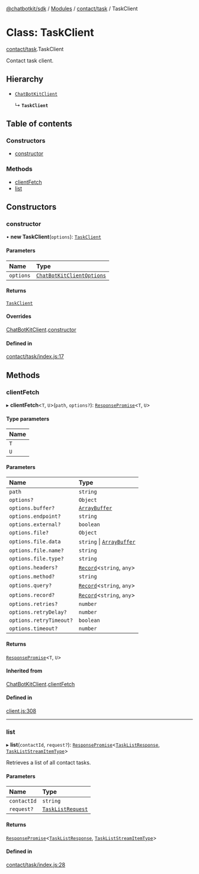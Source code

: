 [@chatbotkit/sdk](../README.md) / [Modules](../modules.md) / [contact/task](../modules/contact_task.md) / TaskClient

# Class: TaskClient

[contact/task](../modules/contact_task.md).TaskClient

Contact task client.

## Hierarchy

- [`ChatBotKitClient`](client.ChatBotKitClient.md)

  ↳ **`TaskClient`**

## Table of contents

### Constructors

- [constructor](contact_task.TaskClient.md#constructor)

### Methods

- [clientFetch](contact_task.TaskClient.md#clientfetch)
- [list](contact_task.TaskClient.md#list)

## Constructors

### constructor

• **new TaskClient**(`options`): [`TaskClient`](contact_task.TaskClient.md)

#### Parameters

| Name | Type |
| :------ | :------ |
| `options` | [`ChatBotKitClientOptions`](../interfaces/client.ChatBotKitClientOptions.md) |

#### Returns

[`TaskClient`](contact_task.TaskClient.md)

#### Overrides

[ChatBotKitClient](client.ChatBotKitClient.md).[constructor](client.ChatBotKitClient.md#constructor)

#### Defined in

[contact/task/index.js:17](https://github.com/chatbotkit/node-sdk/blob/main/packages/sdk/src/contact/task/index.js#L17)

## Methods

### clientFetch

▸ **clientFetch**\<`T`, `U`\>(`path`, `options?`): [`ResponsePromise`](client.ResponsePromise.md)\<`T`, `U`\>

#### Type parameters

| Name |
| :------ |
| `T` |
| `U` |

#### Parameters

| Name | Type |
| :------ | :------ |
| `path` | `string` |
| `options?` | `Object` |
| `options.buffer?` | [`ArrayBuffer`]( https://developer.mozilla.org/docs/Web/JavaScript/Reference/Global_Objects/ArrayBuffer ) |
| `options.endpoint?` | `string` |
| `options.external?` | `boolean` |
| `options.file?` | `Object` |
| `options.file.data` | `string` \| [`ArrayBuffer`]( https://developer.mozilla.org/docs/Web/JavaScript/Reference/Global_Objects/ArrayBuffer ) |
| `options.file.name?` | `string` |
| `options.file.type?` | `string` |
| `options.headers?` | [`Record`]( https://www.typescriptlang.org/docs/handbook/utility-types.html#recordkeys-type )\<`string`, `any`\> |
| `options.method?` | `string` |
| `options.query?` | [`Record`]( https://www.typescriptlang.org/docs/handbook/utility-types.html#recordkeys-type )\<`string`, `any`\> |
| `options.record?` | [`Record`]( https://www.typescriptlang.org/docs/handbook/utility-types.html#recordkeys-type )\<`string`, `any`\> |
| `options.retries?` | `number` |
| `options.retryDelay?` | `number` |
| `options.retryTimeout?` | `boolean` |
| `options.timeout?` | `number` |

#### Returns

[`ResponsePromise`](client.ResponsePromise.md)\<`T`, `U`\>

#### Inherited from

[ChatBotKitClient](client.ChatBotKitClient.md).[clientFetch](client.ChatBotKitClient.md#clientfetch)

#### Defined in

[client.js:308](https://github.com/chatbotkit/node-sdk/blob/main/packages/sdk/src/client.js#L308)

___

### list

▸ **list**(`contactId`, `request?`): [`ResponsePromise`](client.ResponsePromise.md)\<[`TaskListResponse`](../modules/contact_task_v1.md#tasklistresponse), [`TaskListStreamItemType`](../modules/contact_task_v1.md#taskliststreamitemtype)\>

Retrieves a list of all contact tasks.

#### Parameters

| Name | Type |
| :------ | :------ |
| `contactId` | `string` |
| `request?` | [`TaskListRequest`](../modules/contact_task_v1.md#tasklistrequest) |

#### Returns

[`ResponsePromise`](client.ResponsePromise.md)\<[`TaskListResponse`](../modules/contact_task_v1.md#tasklistresponse), [`TaskListStreamItemType`](../modules/contact_task_v1.md#taskliststreamitemtype)\>

#### Defined in

[contact/task/index.js:28](https://github.com/chatbotkit/node-sdk/blob/main/packages/sdk/src/contact/task/index.js#L28)
